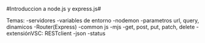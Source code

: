 #Introduccion a node.js y express.js#

Temas:
-servidores
-variables de entorno
-nodemon
-parametros url, query, dinamicos
-Router(Express)
-common js
-mjs
-get, post, put, patch, delete
-extensiónVSC: RESTclient
-json
-status
